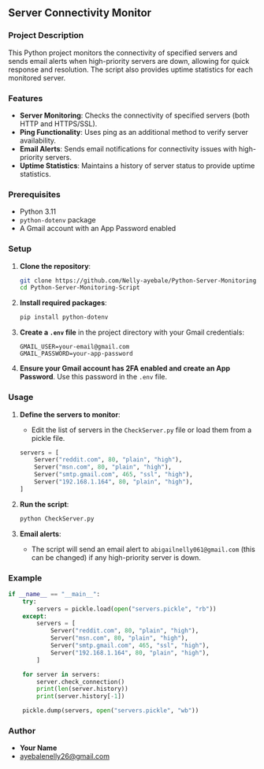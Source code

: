 ## Server Connectivity Monitor

### Project Description

This Python project monitors the connectivity of specified servers and sends email alerts when high-priority servers are down, allowing for quick response and resolution. The script also provides uptime statistics for each monitored server.

### Features

- **Server Monitoring**: Checks the connectivity of specified servers (both HTTP and HTTPS/SSL).
- **Ping Functionality**: Uses ping as an additional method to verify server availability.
- **Email Alerts**: Sends email notifications for connectivity issues with high-priority servers.
- **Uptime Statistics**: Maintains a history of server status to provide uptime statistics.

### Prerequisites

- Python 3.11
- `python-dotenv` package
- A Gmail account with an App Password enabled

### Setup

1. **Clone the repository**:

   ```sh
   git clone https://github.com/Nelly-ayebale/Python-Server-Monitoring-Script.git
   cd Python-Server-Monitoring-Script
   ```

2. **Install required packages**:

   ```sh
   pip install python-dotenv
   ```

3. **Create a `.env` file** in the project directory with your Gmail credentials:

   ```plaintext
   GMAIL_USER=your-email@gmail.com
   GMAIL_PASSWORD=your-app-password
   ```

4. **Ensure your Gmail account has 2FA enabled and create an App Password**. Use this password in the `.env` file.

### Usage

1. **Define the servers to monitor**:

   - Edit the list of servers in the `CheckServer.py` file or load them from a pickle file.

   ```python
   servers = [
       Server("reddit.com", 80, "plain", "high"),
       Server("msn.com", 80, "plain", "high"),
       Server("smtp.gmail.com", 465, "ssl", "high"),
       Server("192.168.1.164", 80, "plain", "high"),
   ]
   ```

2. **Run the script**:

   ```sh
   python CheckServer.py
   ```

3. **Email alerts**:
   - The script will send an email alert to `abigailnelly061@gmail.com` (this can be changed) if any high-priority server is down.

### Example

```python
if __name__ == "__main__":
    try:
        servers = pickle.load(open("servers.pickle", "rb"))
    except:
        servers = [
            Server("reddit.com", 80, "plain", "high"),
            Server("msn.com", 80, "plain", "high"),
            Server("smtp.gmail.com", 465, "ssl", "high"),
            Server("192.168.1.164", 80, "plain", "high"),
        ]

    for server in servers:
        server.check_connection()
        print(len(server.history))
        print(server.history[-1])

    pickle.dump(servers, open("servers.pickle", "wb"))
```

### Author

- **Your Name**
- ayebalenelly26@gmail.com
